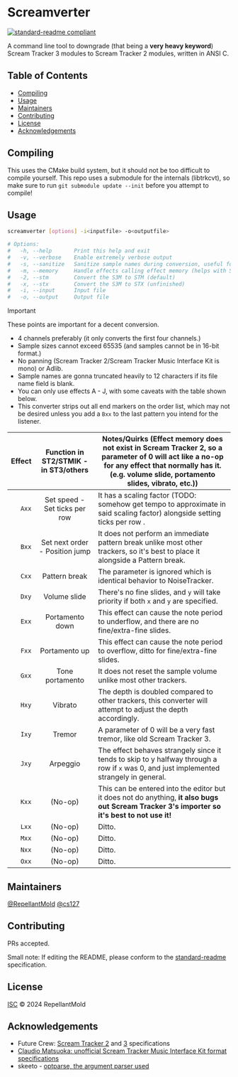 # Screamverter

[![standard-readme compliant](https://img.shields.io/badge/standard--readme-OK-green.svg?style=plastic)](https://github.com/RichardLitt/standard-readme)

A command line tool to downgrade (that being a **very heavy keyword**) Scream Tracker 3 modules to Scream Tracker 2 modules, written in ANSI C.

## Table of Contents

- [Compiling](#compiling)
- [Usage](#usage)
- [Maintainers](#maintainers)
- [Contributing](#contributing)
- [License](#license)
- [Acknowledgements](#acknowledgements)

## Compiling

This uses the CMake build system, but it should not be too difficult to compile yourself.
This repo uses a submodule for the internals (libtrkcvt), so make sure to run `git submodule update --init` before you attempt to compile!

## Usage

```sh
screamverter [options] -i<inputfile> -o<outputfile>

# Options:
#   -h, --help       Print this help and exit
#   -v, --verbose    Enable extremely verbose output
#   -s, --sanitize   Sanitize sample names during conversion, useful for saving them on DOS
#   -m, --memory     Handle effects calling effect memory (helps with Scream Tracker 2.24 and below)
#   -2, --stm        Convert the S3M to STM (default)
#   -x, --stx        Convert the S3M to STX (unfinished)
#   -i, --input      Input file
#   -o, --output     Output file
```

> [!IMPORTANT]
> These points are important for a decent conversion.
>
> - 4 channels preferably (it only converts the first four channels.)
> - Sample sizes cannot exceed 65535 (and samples cannot be in 16-bit format.)
> - No panning (Scream Tracker 2/Scream Tracker Music Interface Kit is mono) or Adlib.
> - Sample names are gonna truncated heavily to 12 characters if its file name field is blank.
> - You can only use effects A - J, with some caveats with the table shown below.
> - This converter strips out all end markers on the order list, which may not be desired unless you add a `Bxx` to the last pattern you intend for the listener.
>
> | Effect | Function in ST2/STMIK - in ST3/others | Notes/Quirks (Effect memory **does not exist** in Scream Tracker 2, so a parameter of 0 will act like a no-op for any effect that normally has it. (e.g. volume slide, portamento slides, vibrato, etc.)) |
> |---:|:---:|---|
> | `Axx` | Set speed - Set ticks per row | It has a scaling factor (TODO: somehow get tempo to approximate in said scaling factor) alongside setting ticks per row . |
> | `Bxx` | Set next order - Position jump | It does not perform an immediate pattern break unlike most other trackers, so it's best to place it alongside a Pattern break. |
> | `Cxx` | Pattern break | The parameter is ignored which is identical behavior to NoiseTracker. |
> | `Dxy` | Volume slide | There's no fine slides, and `y` will take priority if both `x` and `y` are specified. |
> | `Exx` | Portamento down | This effect can cause the note period to underflow, and there are no fine/extra-fine slides. |
> | `Fxx` | Portamento up | This effect can cause the note period to overflow, ditto for fine/extra-fine slides. |
> | `Gxx` | Tone portamento | It does not reset the sample volume unlike most other trackers. |
> | `Hxy` | Vibrato | The depth is doubled compared to other trackers, this converter will attempt to adjust the depth accordingly. |
> | `Ixy` | Tremor | A parameter of 0 will be a very fast tremor, like old Scream Tracker 3. |
> | `Jxy` | Arpeggio | The effect behaves strangely since it tends to skip to y halfway through a row if `x` was 0, and just implemented strangely in general. |
> | `Kxx` | (No-op) | This can be entered into the editor but it does not do anything, **it also bugs out Scream Tracker 3's importer so it's best to not use it!** |
> | `Lxx` | (No-op) | Ditto. |
> | `Mxx` | (No-op) | Ditto. |
> | `Nxx` | (No-op) | Ditto. |
> | `Oxx` | (No-op) | Ditto. |

## Maintainers

[@RepellantMold](https://github.com/RepellantMold)
[@cs127](https://github.com/cs127)

## Contributing

PRs accepted.

Small note: If editing the README, please conform to the
[standard-readme](https://github.com/RichardLitt/standard-readme) specification.

## License

[ISC](LICENSE) © 2024 RepellantMold

## Acknowledgements

- Future Crew: [Scream Tracker 2](https://github.com/libxmp/libxmp/blob/master/docs/formats/stm.txt) and [3](http://www.textfiles.com/programming/FORMATS/s3m-form.txt) specifications
- [Claudio Matsuoka: unofficial Scream Tracker Music Interface Kit format specifications](https://github.com/libxmp/libxmp/blob/master/docs/formats/stx-format.txt)
- skeeto - [optparse, the argument parser used](https://github.com/skeeto/optparse)
